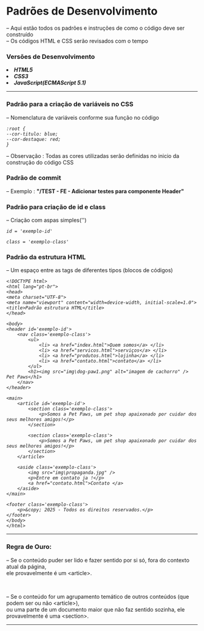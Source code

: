 <h1>Padrões de Desenvolvimento</h1>
<p> – Aqui estão todos os padrões e instruções de como o código deve ser construído <br> – Os códigos HTML e CSS serão revisados com o tempo </p>

<h3>Versões de Desenvolvimento</h3>

<strong>

<li><i> HTML5 </i> </li>
<li><i> CSS3 </i> </li>
<li><i> JavaScript(ECMAScript 5.1) </i></li>

</strong>

<hr>

<h3>Padrão para a criação de variáveis no CSS</h3>
<p> – Nomenclatura de variáveis conforme sua função no código</p>

<i>

    :root {
    --cor-titulo: blue;
    --cor-destaque: red;
    }

</i>

<p> – Observação : Todas as cores utilizadas serão definidas no inicio da construção do código CSS</p>

<h3>Padrão de commit </h3>
<p> – Exemplo : <strong>"/TEST - FE - Adicionar testes para componente Header"</strong></p>


<h3> Padrão para criação de id e class </h3>
    <p> – Criação com aspas simples('')</p>
<i>

    id = 'exemplo-id'

    class = 'exemplo-class'

</i>
<h3>Padrão da estrutura HTML</h3>

<p> – Um espaço entre as tags de diferentes tipos (blocos de códigos)</p>
<i>

    <!DOCTYPE html>
    <html lang="pt-br">
    <head>
    <meta charset="UTF-8">
    <meta name="viewport" content="width=device-width, initial-scale=1.0">
    <title>Padrão estrutura HTML</title>
    </head>

    <body>
    <header id='exemplo-id'>
        <nav class='exemplo-class'>
            <ul> 
                <li> <a href="index.html">Quem somos</a> </li>
                <li> <a href="servicos.html">serviços</a> </li>
                <li> <a href="produtos.html">lojinha</a> </li>
                <li> <a href="contato.html">contato</a> </li>       
            </ul>
            <h1><img src="img\dog-paw1.png" alt="imagem de cachorro" /> Pet Paws</h1>
        </nav>
    </header>

    <main>
        <article id='exemplo-id'>
            <section class='exemplo-class'>
                <p>Somos a Pet Paws, um pet shop apaixonado por cuidar dos seus melhores amigos!</p>
            </section>
            
            <section class='exemplo-class'>
                <p>Somos a Pet Paws, um pet shop apaixonado por cuidar dos seus melhores amigos!</p>
            </section>
        </article>

        <aside class='exemplo-class'>
            <img src="img\propaganda.jpg" />
            <p>Entre em contato ja !</p>
            <a href="contato.html">Contato </a>
        </aside>
    </main>

    <footer class='exemplo-class'>
        <p>&copy; 2025 - Todos os direitos reservados.</p>
    </footer>
    </body>
    </html>
</i>

<hr>

<h3> Regra de Ouro:</h3>

<p> – Se o conteúdo puder ser lido e fazer sentido por si só, fora do contexto atual da página, <br>
    ele provavelmente é um &ltarticle&gt.</p>

<br>

<p> – Se o conteúdo for um agrupamento temático de outros conteúdos (que podem ser ou não &ltarticle&gt), <br>
ou uma parte de um documento maior que não faz sentido sozinha, ele provavelmente é uma &ltsection&gt.</p>

<hr>